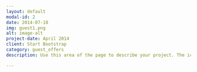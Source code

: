 ```yaml
---
layout: default
modal-id: 2
date: 2014-07-18
img: guest1.png
alt: image-alt
project-date: April 2014
client: Start Bootstrap
category: guest_offers
description: Use this area of the page to describe your project. The icon above is part of a free icon set by <a href="https://sellfy.com/p/8Q9P/jV3VZ/">Flat Icons</a>. On their website, you can download their free set with 16 icons, or you can purchase the entire set with 146 icons for only $12!

---
```


